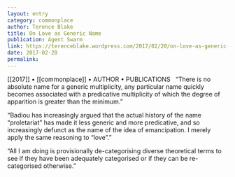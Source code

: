 ```yaml
---
layout: entry
category: commonplace
author: Terence Blake
title: On Love as Generic Name
publication: Agent Swarm
link: https://terenceblake.wordpress.com/2017/02/20/on-love-as-generic-name-badiou-de-sufficientised/
date: 2017-02-20
permalink: 
---
```


[[2017]] • [[commonplace]] • AUTHOR • PUBLICATIONS 
 
“There is no absolute name for a generic multiplicity, any particular name quickly becomes associated with a predicative multiplicity of which the degree of apparition is greater than the minimum.”

“Badiou has increasingly argued that the actual history of the name “proletariat” has made it less generic and more predicative, and so increasingly defunct as the name of the idea of emancipation. I merely apply the same reasoning to “love”.”

“All I am doing is provisionally de-categorising diverse theoretical terms to see if they have been adequately categorised or if they can be re-categorised otherwise.”

